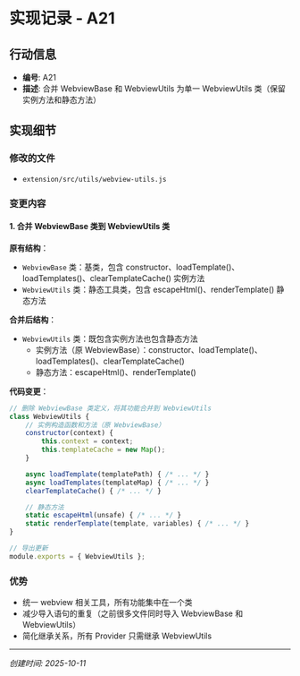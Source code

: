 # 实现记录 - A21

## 行动信息
- **编号**: A21
- **描述**: 合并 WebviewBase 和 WebviewUtils 为单一 WebviewUtils 类（保留实例方法和静态方法）

## 实现细节

### 修改的文件
- `extension/src/utils/webview-utils.js`

### 变更内容

#### 1. 合并 WebviewBase 类到 WebviewUtils 类

**原有结构**：
- `WebviewBase` 类：基类，包含 constructor、loadTemplate()、loadTemplates()、clearTemplateCache() 实例方法
- `WebviewUtils` 类：静态工具类，包含 escapeHtml()、renderTemplate() 静态方法

**合并后结构**：
- `WebviewUtils` 类：既包含实例方法也包含静态方法
  - 实例方法（原 WebviewBase）：constructor、loadTemplate()、loadTemplates()、clearTemplateCache()
  - 静态方法：escapeHtml()、renderTemplate()

**代码变更**：
```javascript
// 删除 WebviewBase 类定义，将其功能合并到 WebviewUtils
class WebviewUtils {
    // 实例构造函数和方法（原 WebviewBase）
    constructor(context) {
        this.context = context;
        this.templateCache = new Map();
    }

    async loadTemplate(templatePath) { /* ... */ }
    async loadTemplates(templateMap) { /* ... */ }
    clearTemplateCache() { /* ... */ }

    // 静态方法
    static escapeHtml(unsafe) { /* ... */ }
    static renderTemplate(template, variables) { /* ... */ }
}

// 导出更新
module.exports = { WebviewUtils };
```

### 优势
- 统一 webview 相关工具，所有功能集中在一个类
- 减少导入语句的重复（之前很多文件同时导入 WebviewBase 和 WebviewUtils）
- 简化继承关系，所有 Provider 只需继承 WebviewUtils

---
*创建时间: 2025-10-11*
